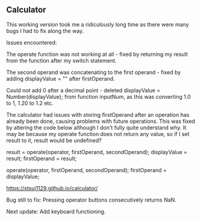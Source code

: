 Calculator
---
This working version took me a ridiculously long time as there were many bugs I had to fix along the way.

Issues encountered:

The operate function was not working at all - fixed by returning my result from the function after my switch statement.

The second operand was concatenating to the first operand - fixed by adding displayValue = "" after firstOperand.

Could not add 0 after a decimal point - deleted displayValue = Number(displayValue); from function inputNum, as this was converting 1.0 to 1, 1.20 to 1.2 etc.

The calculator had issues with storing firstOperand after an operation has already been done, causing problems with future operations. This was fixed by altering the code below although I don't fully quite understand why. It may be because my operate function does not return any value, so if I set result to it, result would be undefined?

result = operate(operator, firstOperand, secondOperand);
displayValue = result;
firstOperand = result;

operate(operator, firstOperand, secondOperand);
firstOperand = displayValue;

https://stsui1129.github.io/calculator/

Bug still to fix: Pressing operator buttons consecutively returns NaN.

Next update: Add keyboard functioning.
